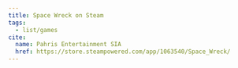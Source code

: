 ```yaml
---
title: Space Wreck on Steam
tags:
  - list/games
cite:
  name: Pahris Entertainment SIA
  href: https://store.steampowered.com/app/1063540/Space_Wreck/
---
```

